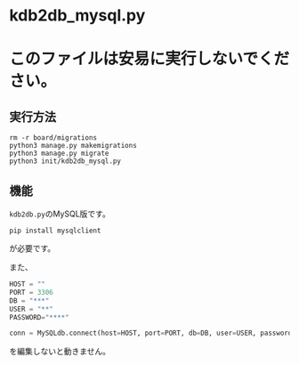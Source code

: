 # kdb2db_mysql.py
# このファイルは安易に実行しないでください。
## 実行方法
```
rm -r board/migrations
python3 manage.py makemigrations
python3 manage.py migrate
python3 init/kdb2db_mysql.py
```
## 機能
`kdb2db.py`のMySQL版です。
```
pip install mysqlclient
```
が必要です。

また、
```python
HOST = ""
PORT = 3306
DB = "***"
USER = "**"
PASSWORD="****"

conn = MySQLdb.connect(host=HOST, port=PORT, db=DB, user=USER, password=PASSWORD)
```
を編集しないと動きません。

